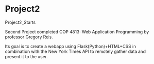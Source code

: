# Project2
Project2_Starts

Second Project completed COP 4813: Web Application Programming by professor Gregory Reis. 

Its goal is to create a webapp using Flask(Python)+HTML+CSS in combination with the New York Times API to remotely gather data and present it to the user.
